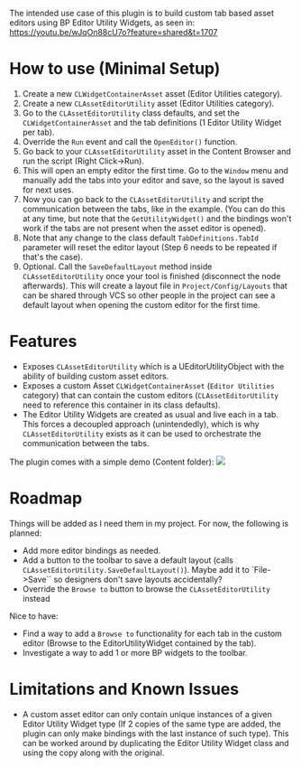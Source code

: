 The intended use case of this plugin is to build custom tab based asset editors using BP Editor Utility Widgets, as seen in: https://youtu.be/wJqOn88cU7o?feature=shared&t=1707

# How to use (Minimal Setup)

1) Create a new `CLWidgetContainerAsset` asset (Editor Utilities category).
2) Create a new `CLAssetEditorUtility` asset (Editor Utilities category).
3) Go to the `CLAssetEditorUtility` class defaults, and set the `CLWidgetContainerAsset` and the tab definitions (1 Editor Utility Widget per tab).
4) Override the `Run` event and call the `OpenEditor()` function.
5) Go back to your `CLAssetEditorUtility` asset in the Content Browser and run the script (Right Click->Run).
6) This will open an empty editor the first time. Go to the `Window` menu and manually add the tabs into your editor and save, so the layout is saved for next uses.
7) Now you can go back to the `CLAssetEditorUtility` and script the communication between the tabs, like in the example. 
(You can do this at any time, but note that the `GetUtilityWidget()` and the bindings won't work if the tabs are not present when the asset editor is opened).
8) Note that any change to the class default `TabDefinitions.TabId` parameter will reset the editor layout (Step 6 needs to be repeated if that's the case).
9) Optional. Call the `SaveDefaultLayout` method inside `CLAssetEditorUtility` once your tool is finished (disconnect the node afterwards). This will create a layout file in `Project/Config/Layouts` that can be shared through VCS so other people in the project can see a default layout when opening the custom editor for the first time.

# Features

- Exposes `CLAssetEditorUtility` which is a UEditorUtilityObject with the ability of building custom asset editors.
- Exposes a custom Asset `CLWidgetContainerAsset` (`Editor Utilities` category) that can contain the custom editors (`CLAssetEditorUtility` need to reference this container in its class defaults).
- The Editor Utility Widgets are created as usual and live each in a tab. This forces a decoupled approach (unintendedly), which is why `CLAssetEditorUtility` exists as it can be used to orchestrate the communication between the tabs.

The plugin comes with a simple demo (Content folder):
![](https://raw.githubusercontent.com/cronofear-dev/CLAssetEditor/main/Resources/demo.gif)

# Roadmap

Things will be added as I need them in my project. For now, the following is planned:

- Add more editor bindings as needed.
- Add a button to the toolbar to save a default layout (calls `CLAssetEditorUtility.SaveDefaultLayout()`). Maybe add it to `File->Save`` so designers don't save layouts accidentally?
- Override the `Browse to` button to browse the `CLAssetEditorUtility` instead

Nice to have:

- Find a way to add a `Browse to` functionality for each tab in the custom editor (Browse to the EditorUtilityWidget contained by the tab).
- Investigate a way to add 1 or more BP widgets to the toolbar.

# Limitations and Known Issues

- A custom asset editor can only contain unique instances of a given Editor Utility Widget type (If 2 copies of the same type are added, the plugin can only make bindings with the last instance of such type). This can be worked around by duplicating the Editor Utility Widget class and using the copy along with the original.